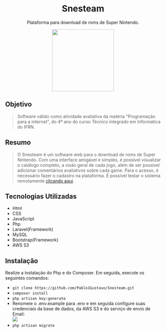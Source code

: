 <h1 align='center'>Snesteam</h1>
<p align="center">Plataforma para download de roms de Super Nintendo.</p>
<p align="center"><a href="https://laravel.com" target="_blank"><img src="https://raw.githubusercontent.com/laravel/art/master/logo-lockup/5%20SVG/2%20CMYK/1%20Full%20Color/laravel-logolockup-cmyk-red.svg" width="200"></a></p>

## Objetivo
>Software válido como atividade avaliativa da matéria "Programação para a internet", do 4º ano do curso Técnico integrado em Informática do IFRN.

## Resumo
>O Snesteam é um software web para o download de roms de Super Nintendo. Com uma interface amigável e simples, é possível visualizar o catálogo completo, a visão geral de cada jogo, além de ser possível adicionar comentários avaliativos sobre cada game. Para o acesso, é necessário fazer o cadastro na plataforma. É possível testar o sistema remotamente [clicando aqui](http://snesteam.herokuapp.com/).

## Tecnologias Utilizadas
 * Html
 * CSS
 * JavaScript
 * Php
 * Laravel(Framework)
 * MySQL
 * Bootstrap(Framework)
 * AWS S3

 ## Instalação
 Realize a instalação do Php e do Composer. Em seguida, execute os seguintes comandos:
 * ``` git clone https://github.com/Pablo1Gustavo/Snesteam.git ```
 * ``` composer install ```
 * ``` php artisan key:generate ```
 * Renomeie o .env.example para .env e em seguida configure suas credenciais da base de dados, da AWS S3 e do serviço de envio de Email:<br>
 <img src='https://user-images.githubusercontent.com/72264674/113461652-cb2d1f00-93f3-11eb-90a0-30d2edfb5e78.png'><br>
 * ``` php artisan migrate ```
